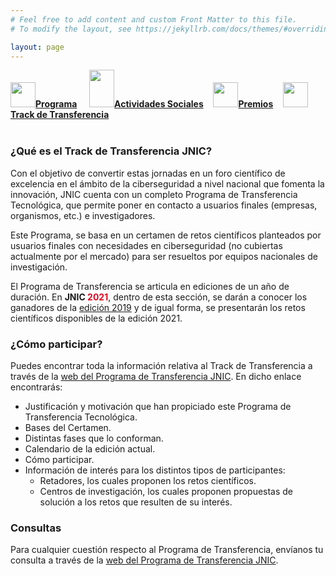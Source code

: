 ```yaml
---
# Feel free to add content and custom Front Matter to this file.
# To modify the layout, see https://jekyllrb.com/docs/themes/#overriding-theme-defaults

layout: page
---
```


<!--
__[Programa]({{site.url}}/programa)__ / [Actividades Sociales]({{site.url}}/actividades-sociales) / [Premios JNIC 2021]({{site.url}}/premios) / [Track de transferencia]({{site.url}}/track-transferencia)
-->
<div class="text-center">
<a href="{{site.url}}/programa"><img src="{{site.url}}/images/IcoPrograma.jpg" class="img-circle" 	width="40" height="40"><strong>Programa</strong></a> &nbsp;&nbsp;&nbsp;
<a href="{{site.url}}/actividades-sociales"><img src="{{site.url}}/images/IcoActividades.jpg" class="img-circle" 	width="40" height="60"><strong>Actividades Sociales</strong></a>&nbsp;&nbsp;&nbsp;
<a href="{{site.url}}/premios"><img src="{{site.url}}/images/IcoPremios.jpg" class="img-circle" 	width="40" height="40"><strong>Premios</strong></a>&nbsp;&nbsp;&nbsp;
<a href="{{site.url}}/track-transferencia" class=""><img src="{{site.url}}/images/IcoTrackTX.jpg" class="img-circle" 	width="40" height="40"><strong>Track de Transferencia</strong></a>
</div><br>


### __¿Qué es el Track de Transferencia JNIC?__

Con el objetivo de convertir estas jornadas en un foro científico de excelencia en el ámbito de la ciberseguridad a nivel nacional que fomenta la innovación, JNIC cuenta con un completo Programa de Transferencia Tecnológica, que permite poner en contacto a usuarios finales (empresas, organismos, etc.) e investigadores.

Este Programa, se basa en un certamen de retos científicos planteados por usuarios finales con necesidades en ciberseguridad (no cubiertas actualmente por el mercado) para ser resueltos por equipos nacionales de investigación.

El Programa de Transferencia se articula en ediciones de un año de duración. En <b>JNIC <span style="color:#e3041e">2021</span></b>, dentro de esta sección, se darán a conocer los ganadores de la [edición 2019](http://2019.jnic.es/) y de igual forma, se presentarán los retos científicos disponibles de la edición 2021.


### __¿Cómo participar?__

Puedes encontrar toda la información relativa al Track de Transferencia a través de la [web del Programa de Transferencia JNIC](http://transferencia.jnic.es/). En dicho enlace encontrarás:

* Justificación y motivación que han propiciado este Programa de Transferencia Tecnológica.
* Bases del Certamen.
* Distintas fases que lo conforman.
* Calendario de la edición actual.
* Cómo participar.
* Información de interés para los distintos tipos de participantes:
	* Retadores, los cuales proponen los retos científicos.
	* Centros de investigación, los cuales proponen propuestas de solución a los retos que resulten de su interés.

### __Consultas__

Para cualquier cuestión respecto al Programa de Transferencia, envíanos tu consulta a través de la [web del Programa de Transferencia JNIC](http://transferencia.jnic.es/).